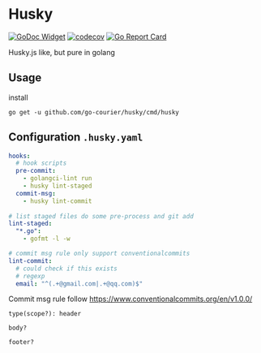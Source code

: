 # Husky

[![GoDoc Widget](https://godoc.org/github.com/go-courier/husky?status.svg)](https://godoc.org/github.com/go-courier/husky)
[![codecov](https://codecov.io/gh/go-courier/husky/branch/master/graph/badge.svg)](https://codecov.io/gh/go-courier/husky)
[![Go Report Card](https://goreportcard.com/badge/github.com/go-courier/husky)](https://goreportcard.com/report/github.com/go-courier/husky)

Husky.js like, but pure in golang

## Usage

install

```
go get -u github.com/go-courier/husky/cmd/husky
```

## Configuration `.husky.yaml`

```yaml
hooks:
  # hook scripts
  pre-commit:
    - golangci-lint run
    - husky lint-staged
  commit-msg:
    - husky lint-commit
  
# list staged files do some pre-process and git add
lint-staged:
  "*.go":
    - gofmt -l -w

# commit msg rule only support conventionalcommits
lint-commit:
  # could check if this exists
  # regexp
  email: "^(.+@gmail.com|.+@qq.com)$"
```

Commit msg rule follow <https://www.conventionalcommits.org/en/v1.0.0/>

```
type(scope?): header

body?

footer?
```
